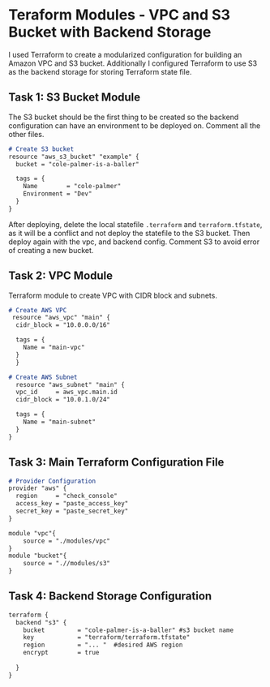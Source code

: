 # Teraform Modules - VPC and S3 Bucket with Backend Storage

I used Terraform to create a modularized configuration for building an Amazon VPC and S3 bucket. Additionally I configured Terraform to use S3 as the backend storage for storing Terraform state file. 

## Task 1: S3 Bucket Module
The S3 bucket should be the first thing to be created so the backend configuration can have an environment to be deployed on. Comment all the other files.

```markdown
# Create S3 bucket
resource "aws_s3_bucket" "example" {
  bucket = "cole-palmer-is-a-baller"

  tags = {
    Name        = "cole-palmer"
    Environment = "Dev"
  }
}
```
After deploying, delete the local statefile `.terraform` and `terraform.tfstate`, as it will be a conflict and not deploy the statefile to the S3 bucket. Then deploy again with the vpc, and backend config. Comment S3 to avoid error of creating a new bucket.

## Task 2: VPC Module
Terraform module to create VPC with CIDR block and subnets.

```markdown
# Create AWS VPC
 resource "aws_vpc" "main" {
  cidr_block = "10.0.0.0/16"

  tags = {
    Name = "main-vpc"
  }
  }

# Create AWS Subnet
  resource "aws_subnet" "main" {
  vpc_id     = aws_vpc.main.id
  cidr_block = "10.0.1.0/24"

  tags = {
    Name = "main-subnet"
  }
}
```

## Task 3: Main Terraform Configuration File

```markdown
# Provider Configuration
provider "aws" {
  region     = "check_console"
  access_key = "paste_access_key"
  secret_key = "paste_secret_key"
}

module "vpc"{
    source = "./modules/vpc"
}
module "bucket"{
    source = ".//modules/s3"
}
```

## Task 4: Backend Storage Configuration

```markdown
terraform {
  backend "s3" {
    bucket         = "cole-palmer-is-a-baller" #s3 bucket name
    key            = "terraform/terraform.tfstate"
    region         = "... "  #desired AWS region
    encrypt        = true
    
  }
}

```